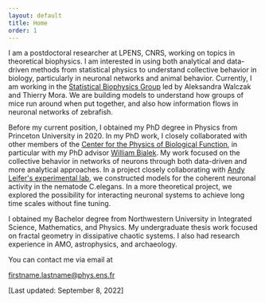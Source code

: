 ```yaml
---
layout: default
title: Home
order: 1
---
```


I am a postdoctoral researcher at LPENS, CNRS, working on topics in theoretical biophysics. I am interested in using both analytical and data-driven methods from statistical physics to understand collective behavior in biology, particularly in neuronal networks and animal behavior. Currently, I am working in the [Statistical Biophysics Group](https://sites.google.com/view/statbiophysens) led by Aleksandra Walczak and Thierry Mora. We are building models to understand how groups of mice run around when put together, and also how information flows in neuronal networks of zebrafish.

Before my current position, I obtained my PhD degree in Physics from Princeton University in 2020. In my PhD work, I closely collaborated with other members of the [Center for the Physics of Biological Function](https://biophysics.princeton.edu), in particular with my PhD advisor [William Bialek](http://www.princeton.edu/~wbialek/wbialek.html). My work focused on the collective behavior in networks of neurons through both data-driven and more analytical approaches. In a project closely collaborating with [Andy Leifer's experimental lab](http://leiferlab.princeton.edu), we constructed models for the coherent neuronal activity in the nematode C.elegans. In a more theoretical project, we explored the possibility for interacting neuronal systems to achieve long time scales without fine tuning. 

I obtained my Bachelor degree from Northwestern University in Integrated Science, Mathematics, and Physics. My undergraduate thesis work focused on fractal geometry in dissipative chaotic systems. I also had research experience in AMO, astrophysics, and archaeology.

You can contact me via email at

firstname.lastname@phys.ens.fr



[Last updated: September 8, 2022]


